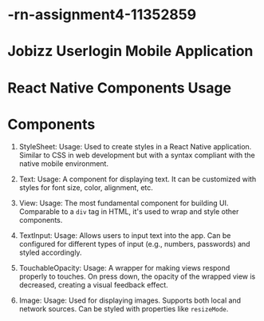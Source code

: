 # -rn-assignment4-11352859
# Jobizz Userlogin Mobile Application
# React Native Components Usage
# Components

1. StyleSheet:
   Usage: Used to create styles in a React Native application. Similar to CSS in web development but with a syntax compliant with the native mobile environment.

2. Text:
   Usage: A component for displaying text. It can be customized with styles for font size, color, alignment, etc.

3. View:
   Usage: The most fundamental component for building UI. Comparable to a `div` tag in HTML, it's used to wrap and style other components.

4. TextInput:
   Usage: Allows users to input text into the app. Can be configured for different types of input (e.g., numbers, passwords) and styled accordingly.

5. TouchableOpacity:
   Usage: A wrapper for making views respond properly to touches. On press down, the opacity of the wrapped view is decreased, creating a visual feedback effect.

6. Image:
   Usage: Used for displaying images. Supports both local and network sources. Can be styled with properties like `resizeMode`.


